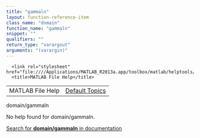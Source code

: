 ```yaml
---
title: "gammaln"
layout: function-reference-item
class_name: "domain"
function_name: "gammaln"
snippet: ""
qualifiers: ""
return_type: "varargout"
arguments: "(varargin)"
---
```


<html>
   <head>
      <meta http-equiv="Content-Type" content="text/html; charset=utf-8">
   
      <link rel="stylesheet" href="file:////Applications/MATLAB_R2013a.app/toolbox/matlab/helptools/private/helpwin.css">
      <title>MATLAB File Help</title>
   </head>
   <body>
      <!--Single-page help-->
      <table border="0" cellspacing="0" width="100%">
         <tr class="subheader">
            <td class="headertitle">MATLAB File Help</td>
            <td class="subheader-right"><a href="matlab:helpwin">Default Topics</a></td>
         </tr>
      </table>
      <div class="title">domain/gammaln</div>
      <!--No help found-->
      <p>No help found for <span class="helptopic">domain/gammaln</span>.
      </p>
      <p><a href="matlab:docsearch('domain/gammaln')">
            Search for <b>domain/gammaln</b> in documentation
            </a></p>
   </body>
</html>
